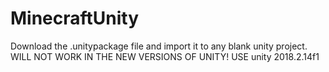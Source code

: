 # MinecraftUnity
Download the .unitypackage file and import it to any blank unity project.
WILL NOT WORK IN THE NEW VERSIONS OF UNITY! USE unity 2018.2.14f1
